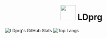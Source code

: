 <h1 align="center">
  <img src="https://github.com/LDprg/LDprg/assets/71488985/f987424b-a03a-42ad-b149-0ce74bee5035" width="50em">
  LDprg
</h1>

![LDprg's GitHub Stats](https://github-readme-stats.vercel.app/api?username=ldprg&show_icons=true&count_private=true)
![Top Langs](https://github-readme-stats.vercel.app/api/top-langs/?username=ldprg)

